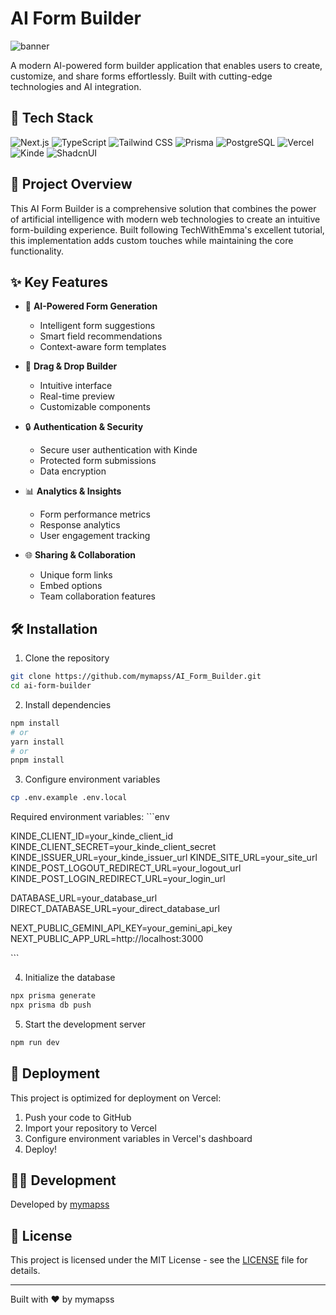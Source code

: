 # AI Form Builder

![banner](./public/formy.gif)

A modern AI-powered form builder application that enables users to create, customize, and share forms effortlessly. Built with cutting-edge technologies and AI integration.

## 🚀 Tech Stack

![Next.js](https://img.shields.io/badge/Next.js_14-000000?style=for-the-badge&logo=next.js&logoColor=white)
![TypeScript](https://img.shields.io/badge/TypeScript-007ACC?style=for-the-badge&logo=typescript&logoColor=white)
![Tailwind CSS](https://img.shields.io/badge/Tailwind_CSS-38B2AC?style=for-the-badge&logo=tailwind-css&logoColor=white)
![Prisma](https://img.shields.io/badge/Prisma-2D3748?style=for-the-badge&logo=prisma&logoColor=white)
![PostgreSQL](https://img.shields.io/badge/PostgreSQL-316192?style=for-the-badge&logo=postgresql&logoColor=white)
![Vercel](https://img.shields.io/badge/Vercel-000000?style=for-the-badge&logo=vercel&logoColor=white)
![Kinde](https://img.shields.io/badge/Kinde_Auth-000000?style=for-the-badge)
![ShadcnUI](https://img.shields.io/badge/Shadcn_UI-000000?style=for-the-badge)

## 📌 Project Overview

This AI Form Builder is a comprehensive solution that combines the power of artificial intelligence with modern web technologies to create an intuitive form-building experience. Built following TechWithEmma's excellent tutorial, this implementation adds custom touches while maintaining the core functionality.

## ✨ Key Features

- 🤖 **AI-Powered Form Generation**
  - Intelligent form suggestions
  - Smart field recommendations
  - Context-aware form templates

- 🎨 **Drag & Drop Builder**
  - Intuitive interface
  - Real-time preview
  - Customizable components

- 🔒 **Authentication & Security**
  - Secure user authentication with Kinde
  - Protected form submissions
  - Data encryption

- 📊 **Analytics & Insights**
  - Form performance metrics
  - Response analytics
  - User engagement tracking

- 🌐 **Sharing & Collaboration**
  - Unique form links
  - Embed options
  - Team collaboration features

## 🛠️ Installation

1. Clone the repository
```bash
git clone https://github.com/mymapss/AI_Form_Builder.git
cd ai-form-builder
```

2. Install dependencies
```bash
npm install
# or
yarn install
# or
pnpm install
```

3. Configure environment variables
```bash
cp .env.example .env.local
```

Required environment variables:
\`\`\`env

KINDE_CLIENT_ID=your_kinde_client_id
KINDE_CLIENT_SECRET=your_kinde_client_secret
KINDE_ISSUER_URL=your_kinde_issuer_url
KINDE_SITE_URL=your_site_url
KINDE_POST_LOGOUT_REDIRECT_URL=your_logout_url
KINDE_POST_LOGIN_REDIRECT_URL=your_login_url

DATABASE_URL=your_database_url
DIRECT_DATABASE_URL=your_direct_database_url

NEXT_PUBLIC_GEMINI_API_KEY=your_gemini_api_key
NEXT_PUBLIC_APP_URL=http://localhost:3000

\`\`\`

4. Initialize the database
```bash
npx prisma generate
npx prisma db push
```

5. Start the development server
```bash
npm run dev
```

## 🚀 Deployment

This project is optimized for deployment on Vercel:

1. Push your code to GitHub
2. Import your repository to Vercel
3. Configure environment variables in Vercel's dashboard
4. Deploy!

## 👨‍💻 Development

Developed by [mymapss](https://github.com/mymapss)

## 📄 License

This project is licensed under the MIT License - see the [LICENSE](LICENSE) file for details.

---

Built with ❤️ by mymapss
